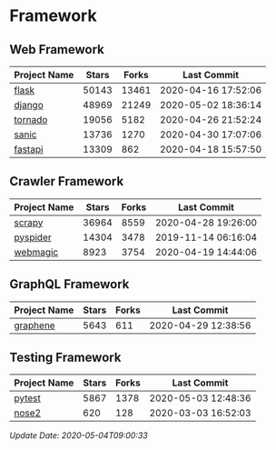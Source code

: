 # Framework

## Web Framework

| Project Name | Stars | Forks | Last Commit |
| ------------ | ----- | ----- | ----------- |
| [flask](https://github.com/pallets/flask) | 50143 | 13461 | 2020-04-16 17:52:06 |
| [django](https://github.com/django/django) | 48969 | 21249 | 2020-05-02 18:36:14 |
| [tornado](https://github.com/tornadoweb/tornado) | 19056 | 5182 | 2020-04-26 21:52:24 |
| [sanic](https://github.com/huge-success/sanic) | 13736 | 1270 | 2020-04-30 17:07:06 |
| [fastapi](https://github.com/tiangolo/fastapi) | 13309 | 862 | 2020-04-18 15:57:50 |

## Crawler Framework

| Project Name | Stars | Forks | Last Commit |
| ------------ | ----- | ----- | ----------- |
| [scrapy](https://github.com/scrapy/scrapy) | 36964 | 8559 | 2020-04-28 19:26:00 |
| [pyspider](https://github.com/binux/pyspider) | 14304 | 3478 | 2019-11-14 06:16:04 |
| [webmagic](https://github.com/code4craft/webmagic) | 8923 | 3754 | 2020-04-19 14:44:06 |

## GraphQL Framework

| Project Name | Stars | Forks | Last Commit |
| ------------ | ----- | ----- | ----------- |
| [graphene](https://github.com/graphql-python/graphene) | 5643 | 611 | 2020-04-29 12:38:56 |

## Testing Framework

| Project Name | Stars | Forks | Last Commit |
| ------------ | ----- | ----- | ----------- |
| [pytest](https://github.com/pytest-dev/pytest) | 5867 | 1378 | 2020-05-03 12:48:36 |
| [nose2](https://github.com/nose-devs/nose2) | 620 | 128 | 2020-03-03 16:52:03 |

*Update Date: 2020-05-04T09:00:33*